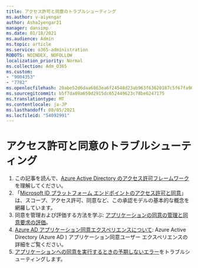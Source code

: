 ```yaml
---
title: アクセス許可と同意のトラブルシューティング
ms.author: v-aiyengar
author: AshaIyengar21
manager: dansimp
ms.date: 01/18/2021
ms.audience: Admin
ms.topic: article
ms.service: o365-administration
ROBOTS: NOINDEX, NOFOLLOW
localization_priority: Normal
ms.collection: Adm_O365
ms.custom:
- "9004353"
- "7782"
ms.openlocfilehash: 20abe52d6daa6863ea6f24548d23ab963f63620187c5f67fa9616c0efd428b91
ms.sourcegitcommit: b5f7da89a650d2915dc652449623c78be6247175
ms.translationtype: MT
ms.contentlocale: ja-JP
ms.lasthandoff: 08/05/2021
ms.locfileid: "54092991"
---
```

# <a name="troubleshoot-permissions-and-consents"></a>アクセス許可と同意のトラブルシューティング

1. この記事を読んで、[Azure Active Directory のアクセス許可フレームワーク](https://docs.microsoft.com/azure/active-directory/develop/consent-framework)を理解してください。
1. 「[Microsoft ID プラットフォーム エンドポイントのアクセス許可と同意](https://docs.microsoft.com/azure/active-directory/develop/v2-permissions-and-consent)」は、スコープ、アクセス許可、同意など、この承認モデルの基本的な概念を網羅しています。
1. 同意を管理および評価する方法を学ぶ: [アプリケーションの同意の管理と同意要求の評価](https://docs.microsoft.com/azure/active-directory/manage-apps/manage-consent-requests#evaluating-a-request-for-tenant-wide-admin-consent)。
1. [Azure AD アプリケーション同意エクスペリエンスについて](https://docs.microsoft.com/azure/active-directory/develop/application-consent-experience): Azure Active Directory (Azure AD ) アプリケーション同意ユーザー エクスペリエンスの詳細をご覧ください。
1. [アプリケーションへの同意を実行するときの予期しないエラー](https://docs.microsoft.com/azure/active-directory/manage-apps/application-sign-in-unexpected-user-consent-error)をトラブルシューティングします。
